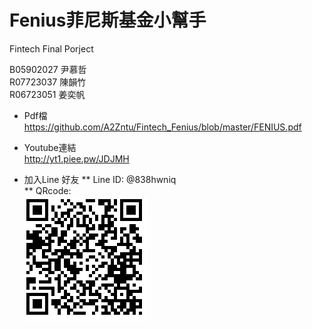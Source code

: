 # Fenius菲尼斯基金小幫手 

Fintech Final Porject

B05902027 尹慕哲   
R07723037 陳韻竹  
R06723051 姜奕帆    

* Pdf檔  
https://github.com/A2Zntu/Fintech_Fenius/blob/master/FENIUS.pdf


* Youtube連結  
http://yt1.piee.pw/JDJMH

* 加入Line 好友 
** Line ID: @838hwniq    
** QRcode:   
![alt text](https://github.com/A2Zntu/Fintech_Fenius/blob/master/subfunction/pictures/qrcode.png "QRcode") 




